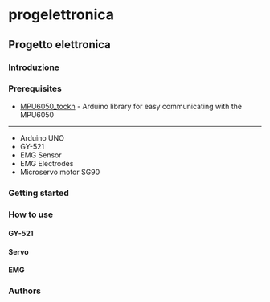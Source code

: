 # progelettronica
## Progetto elettronica
### Introduzione 

### Prerequisites
* [MPU6050_tockn](https://github.com/Tockn/MPU6050_tockn) - Arduino library for easy communicating with the MPU6050

___________________________
* Arduino UNO
* GY-521
* EMG Sensor 
* EMG Electrodes
* Microservo motor SG90

### Getting started

### How to use
#### GY-521 

#### Servo 

#### EMG 

### Authors 
